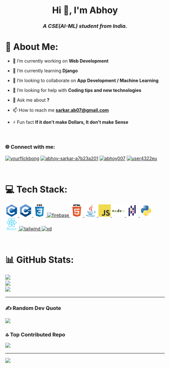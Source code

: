 <h1 align="center">Hi 👋, I'm Abhoy</h1>
<i><h3 align="center">A CSE(AI-ML) student from India.</h3></i>


# 💫 About Me:
- 🔭 I’m currently working on **Web Development**

- 🌱 I’m currently learning **Django**

- 👯 I’m looking to collaborate on **App Development / Machine Learning**

- 🤝 I’m looking for help with **Coding tips and new technologies**

- 💬 Ask me about **?**

- 📫 How to reach me **sarkar.ab07@gmail.com**

- ⚡ Fun fact **If it don't make Dollars, It don't make Sense**
<br>

<h3 align="left">🌐 Connect with me:</h3>
<p align="left">
<a href="https://twitter.com/yourflickbong" target="blank"><img align="center" src="https://raw.githubusercontent.com/rahuldkjain/github-profile-readme-generator/master/src/images/icons/Social/twitter.svg" alt="yourflickbong" height="30" width="40" /></a>
<a href="https://linkedin.com/in/abhoy-sarkar-a7b23a201" target="blank"><img align="center" src="https://raw.githubusercontent.com/rahuldkjain/github-profile-readme-generator/master/src/images/icons/Social/linked-in-alt.svg" alt="abhoy-sarkar-a7b23a201" height="30" width="40" /></a>
<a href="https://www.codechef.com/users/abhoy007" target="blank"><img align="center" src="https://cdn.jsdelivr.net/npm/simple-icons@3.1.0/icons/codechef.svg" alt="abhoy007" height="30" width="40" /></a>
<a href="https://www.leetcode.com/user4322eu" target="blank"><img align="center" src="https://raw.githubusercontent.com/rahuldkjain/github-profile-readme-generator/master/src/images/icons/Social/leet-code.svg" alt="user4322eu" height="30" width="40" /></a>
</p>
<br>

# 💻 Tech Stack:
<p align="left"> <a href="https://www.cprogramming.com/" target="_blank" rel="noreferrer"> <img src="https://raw.githubusercontent.com/devicons/devicon/master/icons/c/c-original.svg" alt="c" width="40" height="40"/> </a> <a href="https://www.w3schools.com/cpp/" target="_blank" rel="noreferrer"> <img src="https://raw.githubusercontent.com/devicons/devicon/master/icons/cplusplus/cplusplus-original.svg" alt="cplusplus" width="40" height="40"/> </a> <a href="https://www.w3schools.com/css/" target="_blank" rel="noreferrer"> <img src="https://raw.githubusercontent.com/devicons/devicon/master/icons/css3/css3-original-wordmark.svg" alt="css3" width="40" height="40"/> </a>  <a href="https://firebase.google.com/" target="_blank" rel="noreferrer"> <img src="https://www.vectorlogo.zone/logos/firebase/firebase-icon.svg" alt="firebase" width="40" height="40"/> </a> <a href="https://www.w3.org/html/" target="_blank" rel="noreferrer"> <img src="https://raw.githubusercontent.com/devicons/devicon/master/icons/html5/html5-original-wordmark.svg" alt="html5" width="40" height="40"/> </a> <a href="https://www.java.com" target="_blank" rel="noreferrer"> <img src="https://raw.githubusercontent.com/devicons/devicon/master/icons/java/java-original.svg" alt="java" width="40" height="40"/> </a> <a href="https://developer.mozilla.org/en-US/docs/Web/JavaScript" target="_blank" rel="noreferrer"> <img src="https://raw.githubusercontent.com/devicons/devicon/master/icons/javascript/javascript-original.svg" alt="javascript" width="40" height="40"/> </a> <a href="https://nodejs.org" target="_blank" rel="noreferrer"> <img src="https://raw.githubusercontent.com/devicons/devicon/master/icons/nodejs/nodejs-original-wordmark.svg" alt="nodejs" width="40" height="40"/> </a> <a href="https://pandas.pydata.org/" target="_blank" rel="noreferrer"> <img src="https://raw.githubusercontent.com/devicons/devicon/2ae2a900d2f041da66e950e4d48052658d850630/icons/pandas/pandas-original.svg" alt="pandas" width="40" height="40"/> </a> <a href="https://www.python.org" target="_blank" rel="noreferrer"> <img src="https://raw.githubusercontent.com/devicons/devicon/master/icons/python/python-original.svg" alt="python" width="40" height="40"/> </a> <a href="https://reactjs.org/" target="_blank" rel="noreferrer"> <img src="https://raw.githubusercontent.com/devicons/devicon/master/icons/react/react-original-wordmark.svg" alt="react" width="40" height="40"/> </a> <a href="https://tailwindcss.com/" target="_blank" rel="noreferrer"> <img src="https://www.vectorlogo.zone/logos/tailwindcss/tailwindcss-icon.svg" alt="tailwind" width="40" height="40"/> </a> <a href="https://www.adobe.com/products/xd.html" target="_blank" rel="noreferrer"> <img src="https://cdn.worldvectorlogo.com/logos/adobe-xd.svg" alt="xd" width="40" height="40"/> </a> </p>
<br>

# 📊 GitHub Stats:
![](https://github-readme-stats.vercel.app/api?username=yourflickbong&theme=radical&hide_border=true&include_all_commits=true&count_private=true)<br/>
![](https://github-readme-streak-stats.herokuapp.com/?user=yourflickbong&theme=radical&hide_border=true)<br/>
![](https://github-readme-stats.vercel.app/api/top-langs/?username=yourflickbong&theme=radical&hide_border=true&include_all_commits=true&count_private=true&layout=compact)

---






### ✍️ Random Dev Quote
![](https://quotes-github-readme.vercel.app/api?type=vetical&theme=radical)

### 🔝 Top Contributed Repo
![](https://github-contributor-stats.vercel.app/api?username=yourflickbong&limit=5&theme=radical&combine_all_yearly_contributions=true)

---
[![](https://visitcount.itsvg.in/api?id=yourflickbong&icon=2&color=9)](https://visitcount.itsvg.in)


<!-- Proudly created with GPRM ( https://gprm.itsvg.in ) -->
